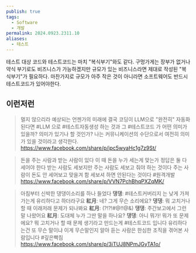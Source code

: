 ```yaml
---
publish: true
tags:
  - Software
  - 개발
permalink: 2024.0923.2311.10
aliases:
  - 테스트
---
```

테스트 대상 코드와 테스트코드는 마치 "복식부기"와도 같다.
구멍가게는 장부가 없거나 약식 부기로도 비즈니스가 가능하겠지만 규모가 있는 비즈니스라면 제대로 작성된 "복식부기"가 필요하다. 마찬가지로 규모가 아주 작은 것이 아니라면 소프트웨어도 반드시 테스트코드가 있어야한다.

## 이런저런

>멀지 않으리라 예상되는 언젠가의 미래에 결국 코딩이 LLM으로 "완전히" 자동화된다면 #LLM 으로 #테스트자동생성 하는 것과 그 #테스트코드 가 어떤 의미가 있을까? 의미가 있기나 할 것인가?
>나는 커뮤니케이션의 수단으로서 여전히 의미가 있을 것이라고 생각한다.
>https://www.facebook.com/share/p/jpc5wyaHc1g7z9St/

>돈을 주는 사람과 받는 사람이 있다 이 때 돈을 누가 세는게 맞는가 정답은 둘 다 세어야 한다 받는 사람도 세보지만 주는 사람도 세보고 줘야 하는 것이다 주는 사람이 돈도 안 세어보고 맞을겨 함 세보셔 하면 안된다는 것이다 #원격개발 
>https://www.facebook.com/share/p/VVN7PchBhqPXZqMK/

>아침부터 신박한 댕댕이소리를 하나 들었다
> **댕댕**: #테스트커버리지 는 낮게 가져가는게 유리하다고 하더라구요
> **紅月**: 네? 그게 무슨 소리에요?
> **댕댕**: 뭐 고치거나 할 때 이래저래 문제가 되나봐요
> **紅月**: (?!?!#@!!@&)
> **댕댕**: 주간보고에서 그런 말 나왔어요
> **紅月**: 도대체 누가 그딴 말을 하나요?
> **댕댕**: 아니 뭐가! 뭐가 또 문제에요?
> 뭐 고치거나 할 때 문제 생기라고 만드는게 #테스트코드 입니다
> 유리하다는건 또 무슨 말이냐 
> 이게 무슨말인지 알아 듣는 사람은 한심한 조직을 겪어본 사람입니다 #깊은빡침
> https://www.facebook.com/share/p/3iTUJ8NPmJGyTA1o/

